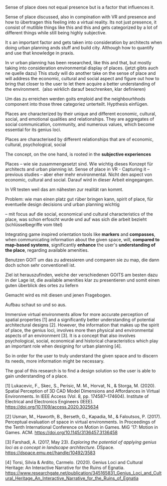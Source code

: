 
Sense of place does not equal presence but is a factor that influences it.

Sense of place discussed, also in compination with VR and presence and how to übertragen this feeling into a virtual reality. Its not just presence, it consist of mutlible things like this and this and gets categorized by a lot of different things while still being highly subjective.

It s an important factor and gets taken into consideration by architects when doing urban planning ands stuff and build city. Although how to quantify and use that knowledge in praxis.

In vr urban planning has been researched, like this and that, but mostly taking into consideration environmental display of places. (jetzt gibts auch ne quelle dazu) This study will do another take on the sense of place and will address the economic, cultural and social aspect and figure out how to bring that closer to the user to let them acquire a better understanding of the environment.  (also wirklich darauf beschrenken, klar definieren)

Um das zu erreichen werden goits emploid and the neighbourhhods component into those three categoriez unterteilt. Hypthesis einfügen.

Places are characterized by their unique and different economic, cultural, social, and emotional qualities and relationships. They are aggregates of social communication, community, and numerous values, which become essential for its genius loci.

Places are characterised by different relationships that are of economic, cultural, psychological, social

The concept, on the one hand, is rooted in the **subjective experiences**

Places – wie sie zusammengesetzt sind. Wie wichtig dieses Konzept für architects and urban planning ist. Sense of place in VR - Capturing it – previous studies – aber eher mehr environmental. Nicht den aspect von economic, cultural and social. Darauf wird in dieser Arbeit eingegangen.

In VR testen weil das am nähesten zur realität ran kommt.

Problem: wie man einen platz gut rüber bringen kann, spirit of place, für eventuelle design decisions und urban planning wichtig

– mit focus auf die social, economical und cultural characteristics of the place, was schon erfoscht wurde und auf was sich die arbeit bezieht (schlüsselbegriffe vom titel)

Integrating game inspired orientation tools like **markers** and **compasses**, when communicating information about the given space, will, **compared to map-based systems**, significantly **enhance** the user's **understanding of the place**, regarding available amenities.

Benutzen GOIT um das zu adressieren und comparen sie zu map, die dann doch schon sehr conventionell ist.

Ziel ist herauszufinden, welche der verschiedenen GOITS am besten dazu in der Lage ist, die available amenities klar zu presentieren und somit einen guten überblick des ortes zu liefern

Gemacht wird es mit diesen und jenen Fragebogen.

Aufbau schaut so und so aus.

Immersive virtual environments allow for more accurate perception of spatial properties [1] and a significantly better understanding of potential architectural designs [2]. However, the information that makes up the spirit of place, the genius loci, involves more then physical and environmental aspects of an environment [3]. It is a concept that also involves psychological, social, economical and historical characteristics which play an important role when designing for urban planning [4].

So in order for the user to truly understand the given space and to discern its needs, more information might be necessary.

The goal of this research is to find a design solution so the user is able to gain understanding of a place.

[1] Lukacevic, F., Skec, S., Perisic, M. M., Horvat, N., & Storga, M. (2020). Spatial Perception of 3D CAD Model Dimensions and Affordances in Virtual Environments. In IEEE Access (Vol. 8, pp. 174587–174604). Institute of Electrical and Electronics Engineers (IEEE). https://doi.org/10.1109/access.2020.3025634

[2] Usman, M., Haworth, B., Berseth, G., Kapadia, M., & Faloutsos, P. (2017). Perceptual evaluation of space in virtual environments. In Proceedings of the Tenth International Conference on Motion in Games. MiG ’17: Motion in Games. ACM. https://doi.org/10.1145/3136457.3136458

[3] Farshadi, A. (2017, May 23). _Exploring the potential of applying genius loci as a concept in landscape architecture_. DSpace. https://dspace.emu.ee//handle/10492/3583

[4] Torsi, Silvia & Ardito, Carmelo. (2020). Genius Loci and Cultural Heritage: An Interactive Narrative for the Ruins of Egnatia. https://www.researchgate.net/publication/345165831_Genius_Loci_and_Cultural_Heritage_An_Interactive_Narrative_for_the_Ruins_of_Egnatia